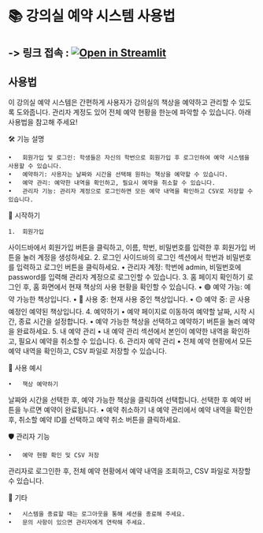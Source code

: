 # 📚 강의실 예약 시스템 사용법

-> 링크 접속 : [![Open in Streamlit](https://static.streamlit.io/badges/streamlit_badge_black_white.svg)](https://hnu-bigdata-060520.streamlit.app/)
-----
## 사용법
이 강의실 예약 시스템은 간편하게 사용자가 강의실의 책상을 예약하고 관리할 수 있도록 도와줍니다. 관리자 계정도 있어 전체 예약 현황을 한눈에 파악할 수 있습니다. 아래 사용법을 참고해 주세요!

🛠️ 기능 설명

	•	회원가입 및 로그인: 학생들은 자신의 학번으로 회원가입 후 로그인하여 예약 시스템을 사용할 수 있습니다.
	•	예약하기: 사용자는 날짜와 시간을 선택해 원하는 책상을 예약할 수 있습니다.
	•	예약 관리: 예약한 내역을 확인하고, 필요시 예약을 취소할 수 있습니다.
	•	관리자 기능: 관리자 계정으로 로그인하면 모든 예약 내역을 확인하고 CSV로 저장할 수 있습니다.

🚀 시작하기

	1.	회원가입
사이드바에서 회원가입 버튼을 클릭하고, 이름, 학번, 비밀번호를 입력한 후 회원가입 버튼을 눌러 계정을 생성하세요.
	2.	로그인
사이드바의 로그인 섹션에서 학번과 비밀번호를 입력하고 로그인 버튼을 클릭하세요.
	•	관리자 계정: 학번에 admin, 비밀번호에 password를 입력해 관리자 계정으로 로그인할 수 있습니다.
	3.	홈 페이지 확인하기
로그인 후, 홈 화면에서 현재 책상의 사용 현황을 확인할 수 있습니다.
	•	🟢 예약 가능: 예약 가능한 책상입니다.
	•	🔴 사용 중: 현재 사용 중인 책상입니다.
	•	🟡 예약 중: 곧 사용 예정인 예약된 책상입니다.
	4.	예약하기
	•	예약 페이지로 이동하여 예약할 날짜, 시작 시간, 종료 시간을 설정합니다.
	•	예약 가능한 책상을 선택하고 예약하기 버튼을 눌러 예약을 완료하세요.
	5.	내 예약 관리
	•	내 예약 관리 섹션에서 본인이 예약한 내역을 확인하고, 필요시 예약을 취소할 수 있습니다.
	6.	관리자 예약 관리
	•	전체 예약 현황에서 모든 예약 내역을 확인하고, CSV 파일로 저장할 수 있습니다.

📄 사용 예시

	•	책상 예약하기
날짜와 시간을 선택한 후, 예약 가능한 책상을 클릭하여 선택합니다. 선택한 후 예약 버튼을 누르면 예약이 완료됩니다.
	•	예약 취소하기
내 예약 관리에서 예약 내역을 확인한 후, 취소할 예약 ID를 선택하고 예약 취소 버튼을 클릭하세요.

🛡️ 관리자 기능

	•	예약 현황 확인 및 CSV 저장
관리자로 로그인한 후, 전체 예약 현황에서 예약 내역을 조회하고, CSV 파일로 저장할 수 있습니다.

🧩 기타

	•	시스템을 종료할 때는 로그아웃을 통해 세션을 종료해 주세요.
	•	문의 사항이 있으면 관리자에게 연락해 주세요.

